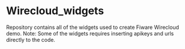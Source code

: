 # Wirecloud_widgets


Repository contains all of the widgets used to create Fiware Wirecloud demo.
Note: Some of the widgets requires inserting apikeys and urls directly to the code.
